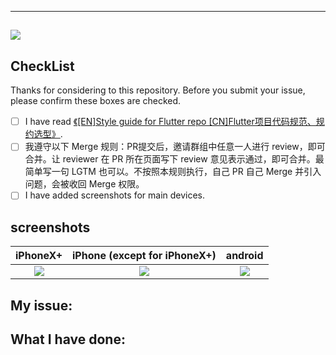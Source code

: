 --------------------------------------------

![](http://ww4.sinaimg.cn/large/006tNc79gy1g5389nkwlkj31sr0q242k.jpg)
--------------------------------------------

## CheckList


Thanks for considering to this repository. Before you submit your issue, please confirm these boxes are checked.

- [ ] I have read [《[EN]Style guide for Flutter repo [CN]Flutter项目代码规范、规约选型》](https://github.com/iteatimeteam/tap_water/issues/1).
- [ ] 我遵守以下 Merge 规则：PR提交后，邀请群组中任意一人进行 review，即可合并。让 reviewer 在 PR 所在页面写下 review 意见表示通过，即可合并。最简单写一句 LGTM 也可以。不按照本规则执行，自己 PR 自己 Merge 并引入问题，会被收回 Merge 权限。
- [ ] I have added screenshots for main devices.

##  screenshots


 iPhoneX+ | iPhone (except for iPhoneX+) | android 
 :-------------:|:-------------:|:-------------:
![](http://ww4.sinaimg.cn/large/006tNc79gy1g59kad16rdg30b20kzn29.gif) | ![](http://ww1.sinaimg.cn/large/006tNc79gy1g5bvpae0u8j30ku112dj9.jpg) | ![](http://ww3.sinaimg.cn/large/006tNc79gy1g5bv6com75j30ks11sjsh.jpg)



## My issue:
<!--- Please describe which issue do you want to fix. 提交PR前请创建一个issue详细描述修改原因以及上下文-->

## What I have done:

<!--- Please mention me to merge with wechat:chenyilong1010,或者前往 Telegram 群交流 https://t.me/CYLTabBarController -->

